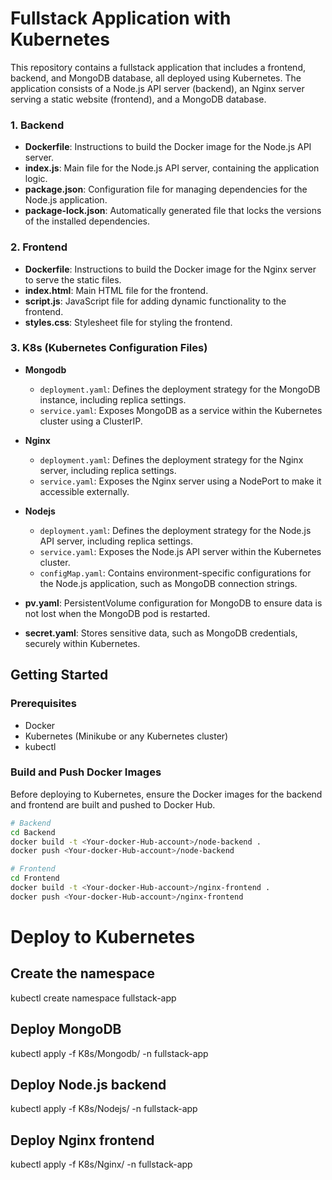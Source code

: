 # Fullstack Application with Kubernetes

This repository contains a fullstack application that includes a frontend, backend, and MongoDB database, all deployed using Kubernetes. The application consists of a Node.js API server (backend), an Nginx server serving a static website (frontend), and a MongoDB database.

### 1. Backend

- **Dockerfile**: Instructions to build the Docker image for the Node.js API server.
- **index.js**: Main file for the Node.js API server, containing the application logic.
- **package.json**: Configuration file for managing dependencies for the Node.js application.
- **package-lock.json**: Automatically generated file that locks the versions of the installed dependencies.

### 2. Frontend

- **Dockerfile**: Instructions to build the Docker image for the Nginx server to serve the static files.
- **index.html**: Main HTML file for the frontend.
- **script.js**: JavaScript file for adding dynamic functionality to the frontend.
- **styles.css**: Stylesheet file for styling the frontend.

### 3. K8s (Kubernetes Configuration Files)

- **Mongodb**
  - `deployment.yaml`: Defines the deployment strategy for the MongoDB instance, including replica settings.
  - `service.yaml`: Exposes MongoDB as a service within the Kubernetes cluster using a ClusterIP.

- **Nginx**
  - `deployment.yaml`: Defines the deployment strategy for the Nginx server, including replica settings.
  - `service.yaml`: Exposes the Nginx server using a NodePort to make it accessible externally.

- **Nodejs**
  - `deployment.yaml`: Defines the deployment strategy for the Node.js API server, including replica settings.
  - `service.yaml`: Exposes the Node.js API server within the Kubernetes cluster.
  - `configMap.yaml`: Contains environment-specific configurations for the Node.js application, such as MongoDB connection strings.

- **pv.yaml**: PersistentVolume configuration for MongoDB to ensure data is not lost when the MongoDB pod is restarted.
- **secret.yaml**: Stores sensitive data, such as MongoDB credentials, securely within Kubernetes.

## Getting Started

### Prerequisites

- Docker
- Kubernetes (Minikube or any Kubernetes cluster)
- kubectl

### Build and Push Docker Images

Before deploying to Kubernetes, ensure the Docker images for the backend and frontend are built and pushed to Docker Hub.

```bash
# Backend
cd Backend
docker build -t <Your-docker-Hub-account>/node-backend .
docker push <Your-docker-Hub-account>/node-backend

# Frontend
cd Frontend
docker build -t <Your-docker-Hub-account>/nginx-frontend .
docker push <Your-docker-Hub-account>/nginx-frontend
```
# Deploy to Kubernetes
## Create the namespace
kubectl create namespace fullstack-app

## Deploy MongoDB
kubectl apply -f K8s/Mongodb/ -n fullstack-app

## Deploy Node.js backend
kubectl apply -f K8s/Nodejs/ -n fullstack-app

## Deploy Nginx frontend
kubectl apply -f K8s/Nginx/ -n fullstack-app
